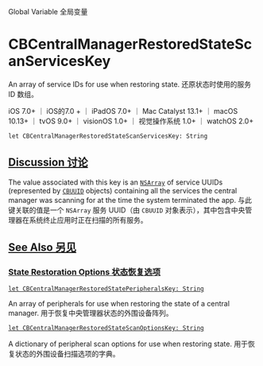 Global Variable 全局变量

# CBCentralManagerRestoredStateScanServicesKey

An array of service IDs for use when restoring state.
还原状态时使用的服务 ID 数组。

iOS 7.0+ ｜  iOS的7.0 + ｜ iPadOS 7.0+ ｜ Mac Catalyst 13.1+ ｜ macOS 10.13+ ｜ tvOS 9.0+ ｜ visionOS 1.0+ ｜  视觉操作系统 1.0+ ｜ watchOS 2.0+ 

```
let CBCentralManagerRestoredStateScanServicesKey: String
```



## [Discussion 讨论](https://developer.apple.com/documentation/corebluetooth/cbcentralmanagerrestoredstatescanserviceskey#Discussion)

The value associated with this key is an [`NSArray`](https://developer.apple.com/documentation/foundation/nsarray) of service UUIDs (represented by [`CBUUID`](https://developer.apple.com/documentation/corebluetooth/cbuuid) objects) containing all the services the central manager was scanning for at the time the system terminated the app.
与此键关联的值是一个 `NSArray` 服务 UUID（由 `CBUUID` 对象表示），其中包含中央管理器在系统终止应用时正在扫描的所有服务。



## [See Also 另见](https://developer.apple.com/documentation/corebluetooth/cbcentralmanagerrestoredstatescanserviceskey#see-also)

### [State Restoration Options 状态恢复选项](https://developer.apple.com/documentation/corebluetooth/cbcentralmanagerrestoredstatescanserviceskey#State-Restoration-Options)

[`let CBCentralManagerRestoredStatePeripheralsKey: String`](https://developer.apple.com/documentation/corebluetooth/cbcentralmanagerrestoredstateperipheralskey)

An array of peripherals for use when restoring the state of a central manager.
用于恢复中央管理器状态的外围设备阵列。

[`let CBCentralManagerRestoredStateScanOptionsKey: String`](https://developer.apple.com/documentation/corebluetooth/cbcentralmanagerrestoredstatescanoptionskey)

A dictionary of peripheral scan options for use when restoring state.
用于恢复状态的外围设备扫描选项的字典。
